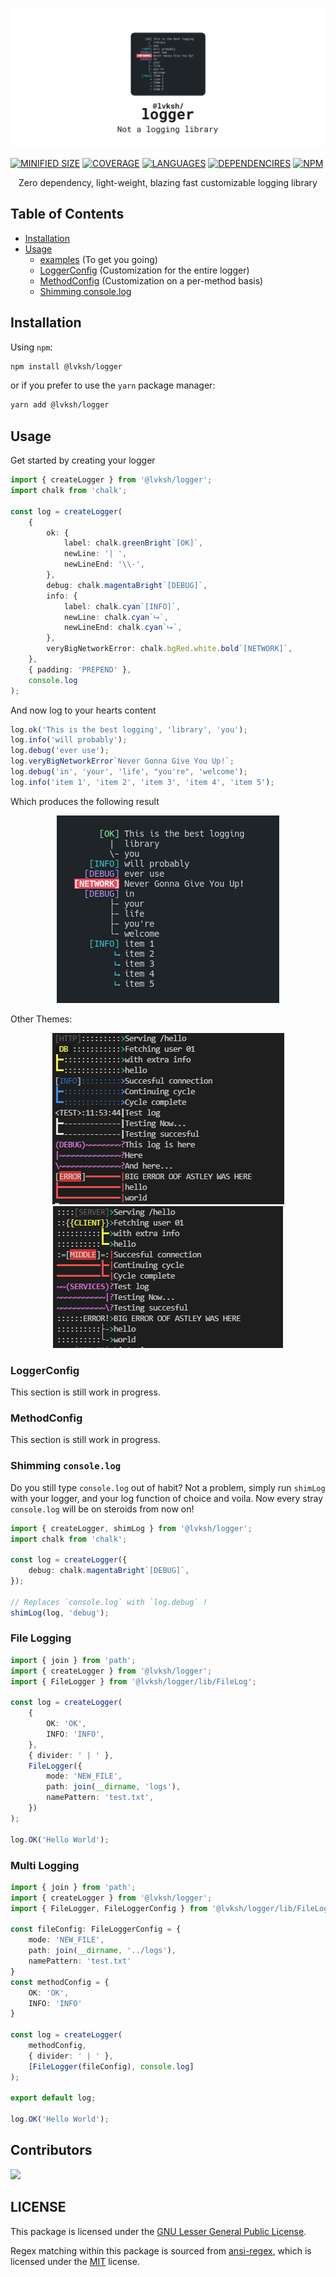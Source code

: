 ![lvksh logger](./assets/banner.png)

[![MINIFIED SIZE](https://img.shields.io/bundlephobia/min/@lvksh/logger.svg)]()
[![COVERAGE](https://img.shields.io/badge/coverage-100%25-brightgreen.svg)]()
[![LANGUAGES](https://img.shields.io/github/languages/top/lvkdotsh/logger)]()
[![DEPENDENCIRES](https://img.shields.io/badge/dependencies-0-brightgreen.svg)]()
[![NPM](https://img.shields.io/npm/dt/@lvksh/logger)]()

<center>
    Zero dependency, light-weight, blazing fast customizable logging library
</center>

## Table of Contents

-   [Installation](#installation)
-   [Usage](#usage)
    -   [examples](#usage) (To get you going)
    -   [LoggerConfig](#loggerconfig) (Customization for the entire logger)
    -   [MethodConfig](#methodconfig) (Customization on a per-method basis)
    -   [Shimming console.log](#shimming-console.log)

## Installation

Using `npm`:

```sh
npm install @lvksh/logger
```

or if you prefer to use the `yarn` package manager:

```sh
yarn add @lvksh/logger
```

## Usage

Get started by creating your logger

```ts
import { createLogger } from '@lvksh/logger';
import chalk from 'chalk';

const log = createLogger(
    {
        ok: {
            label: chalk.greenBright`[OK]`,
            newLine: '| ',
            newLineEnd: '\\-',
        },
        debug: chalk.magentaBright`[DEBUG]`,
        info: {
            label: chalk.cyan`[INFO]`,
            newLine: chalk.cyan`⮡`,
            newLineEnd: chalk.cyan`⮡`,
        },
        veryBigNetworkError: chalk.bgRed.white.bold`[NETWORK]`,
    },
    { padding: 'PREPEND' },
    console.log
);
```

And now log to your hearts content

```ts
log.ok('This is the best logging', 'library', 'you');
log.info('will probably');
log.debug('ever use');
log.veryBigNetworkError`Never Gonna Give You Up!`;
log.debug('in', 'your', 'life', "you're", 'welcome');
log.info('item 1', 'item 2', 'item 3', 'item 4', 'item 5');
```

Which produces the following result

<center>
    <img src="./assets/example.png" />
</center>

Other Themes:

<center>
    <a href="https://github.com/lvkdotsh/logger/blob/master/examples/DeepDark.ts"><img src="./assets/deepdarklogexample.png"></a>
</center>

<center>
    <a href="https://github.com/lvkdotsh/logger/blob/master/examples/Sunfire.ts"><img src="./assets/sunfireexamplelog.png"></a>
</center>

### LoggerConfig

This section is still work in progress.

### MethodConfig

This section is still work in progress.

### Shimming `console.log`

Do you still type `console.log` out of habit? Not a problem, simply run `shimLog` with your logger, and your log function of choice and voila.
Now every stray `console.log` will be on steroids from now on!

```typescript
import { createLogger, shimLog } from '@lvksh/logger';
import chalk from 'chalk';

const log = createLogger({
    debug: chalk.magentaBright`[DEBUG]`,
});

// Replaces `console.log` with `log.debug` !
shimLog(log, 'debug');
```

### File Logging

```typescript
import { join } from 'path';
import { createLogger } from '@lvksh/logger';
import { FileLogger } from '@lvksh/logger/lib/FileLog';

const log = createLogger(
    {
        OK: 'OK',
        INFO: 'INFO',
    },
    { divider: ' | ' },
    FileLogger({
        mode: 'NEW_FILE',
        path: join(__dirname, 'logs'),
        namePattern: 'test.txt',
    })
);

log.OK('Hello World');
```

### Multi Logging

```typescript
import { join } from 'path';
import { createLogger } from '@lvksh/logger';
import { FileLogger, FileLoggerConfig } from '@lvksh/logger/lib/FileLog';

const fileConfig: FileLoggerConfig = {
    mode: 'NEW_FILE',
    path: join(__dirname, '../logs'),
    namePattern: 'test.txt'
}
const methodConfig = {
    OK: 'OK',
    INFO: 'INFO'
}

const log = createLogger(
    methodConfig,
    { divider: ' | ' },
    [FileLogger(fileConfig), console.log]
);

export default log;

log.OK('Hello World');
```


## Contributors

[![](https://contrib.rocks/image?repo=lvkdotsh/logger)](https://github.com/lvkdotsh/logger/graphs/contributors)

## LICENSE

This package is licensed under the [GNU Lesser General Public License](https://www.gnu.org/licenses/lgpl-3.0).

Regex matching within this package is sourced from [ansi-regex](https://github.com/chalk/ansi-regex), which is licensed under the [MIT](https://github.com/chalk/ansi-regex/blob/main/license) license.
